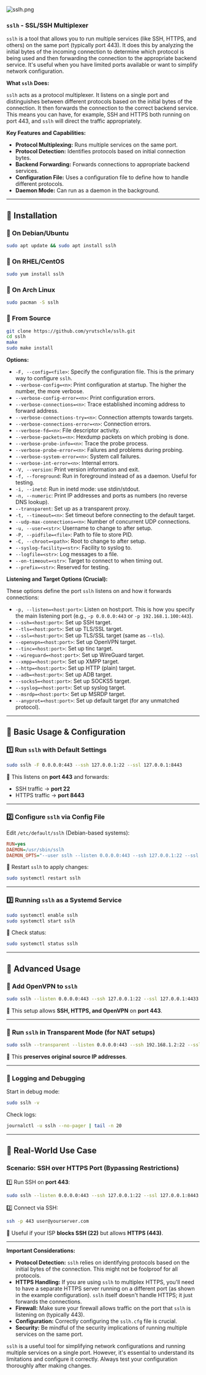 ![sslh.png](https://github.com/aw-junaid/Kali-Linux/blob/main/Kali%20Linux%20Tools/Images/sslh.png)

### **`sslh` - SSL/SSH Multiplexer**  

`sslh` is a tool that allows you to run multiple services (like SSH, HTTPS, and others) on the same port (typically port 443).  It does this by analyzing the initial bytes of the incoming connection to determine which protocol is being used and then forwarding the connection to the appropriate backend service.  It's useful when you have limited ports available or want to simplify network configuration.

**What `sslh` Does:**

`sslh` acts as a protocol multiplexer.  It listens on a single port and distinguishes between different protocols based on the initial bytes of the connection.  It then forwards the connection to the correct backend service. This means you can have, for example, SSH and HTTPS both running on port 443, and `sslh` will direct the traffic appropriately.

**Key Features and Capabilities:**

* **Protocol Multiplexing:** Runs multiple services on the same port.
* **Protocol Detection:**  Identifies protocols based on initial connection bytes.
* **Backend Forwarding:**  Forwards connections to appropriate backend services.
* **Configuration File:**  Uses a configuration file to define how to handle different protocols.
* **Daemon Mode:**  Can run as a daemon in the background.

---

## **📜 Installation**
### **🔹 On Debian/Ubuntu**
```bash
sudo apt update && sudo apt install sslh
```
### **🔹 On RHEL/CentOS**
```bash
sudo yum install sslh
```
### **🔹 On Arch Linux**
```bash
sudo pacman -S sslh
```
### **🔹 From Source**
```bash
git clone https://github.com/yrutschle/sslh.git
cd sslh
make
sudo make install
```

**Options:**

* `-F, --config=<file>`: Specify the configuration file. This is the primary way to configure `sslh`.
* `--verbose-config=<n>`: Print configuration at startup.  The higher the number, the more verbose.
* `--verbose-config-error=<n>`: Print configuration errors.
* `--verbose-connections=<n>`: Trace established incoming address to forward address.
* `--verbose-connections-try=<n>`: Connection attempts towards targets.
* `--verbose-connections-error=<n>`: Connection errors.
* `--verbose-fd=<n>`: File descriptor activity.
* `--verbose-packets=<n>`: Hexdump packets on which probing is done.
* `--verbose-probe-info=<n>`: Trace the probe process.
* `--verbose-probe-error=<n>`: Failures and problems during probing.
* `--verbose-system-error=<n>`: System call failures.
* `--verbose-int-error=<n>`: Internal errors.
* `-V, --version`: Print version information and exit.
* `-f, --foreground`: Run in foreground instead of as a daemon. Useful for testing.
* `-i, --inetd`: Run in inetd mode: use stdin/stdout.
* `-n, --numeric`: Print IP addresses and ports as numbers (no reverse DNS lookup).
* `--transparent`: Set up as a transparent proxy.
* `-t, --timeout=<n>`: Set timeout before connecting to the default target.
* `--udp-max-connections=<n>`: Number of concurrent UDP connections.
* `-u, --user=<str>`: Username to change to after setup.
* `-P, --pidfile=<file>`: Path to file to store PID.
* `-C, --chroot=<path>`: Root to change to after setup.
* `--syslog-facility=<str>`: Facility to syslog to.
* `--logfile=<str>`: Log messages to a file.
* `--on-timeout=<str>`: Target to connect to when timing out.
* `--prefix=<str>`: Reserved for testing.

**Listening and Target Options (Crucial):**

These options define the port `sslh` listens on and how it forwards connections:

* `-p, --listen=<host:port>`: Listen on host:port.  This is how you specify the main listening port (e.g., `-p 0.0.0.0:443` or `-p 192.168.1.100:443`).
* `--ssh=<host:port>`: Set up SSH target.
* `--tls=<host:port>`: Set up TLS/SSL target.
* `--ssl=<host:port>`: Set up TLS/SSL target (same as `--tls`).
* `--openvpn=<host:port>`: Set up OpenVPN target.
* `--tinc=<host:port>`: Set up tinc target.
* `--wireguard=<host:port>`: Set up WireGuard target.
* `--xmpp=<host:port>`: Set up XMPP target.
* `--http=<host:port>`: Set up HTTP (plain) target.
* `--adb=<host:port>`: Set up ADB target.
* `--socks5=<host:port>`: Set up SOCKS5 target.
* `--syslog=<host:port>`: Set up syslog target.
* `--msrdp=<host:port>`: Set up MSRDP target.
* `--anyprot=<host:port>`: Set up default target (for any unmatched protocol).

---

## **📌 Basic Usage & Configuration**

### **1️⃣ Run `sslh` with Default Settings**
```bash
sudo sslh -F 0.0.0.0:443 --ssh 127.0.0.1:22 --ssl 127.0.0.1:8443
```
📌 This listens on **port 443** and forwards:
- SSH traffic → **port 22**  
- HTTPS traffic → **port 8443**  

---

### **2️⃣ Configure `sslh` via Config File**
Edit `/etc/default/sslh` (Debian-based systems):
```ini
RUN=yes
DAEMON=/usr/sbin/sslh
DAEMON_OPTS="--user sslh --listen 0.0.0.0:443 --ssh 127.0.0.1:22 --ssl 127.0.0.1:8443 --pidfile /var/run/sslh.pid -n"
```
📌 Restart `sslh` to apply changes:
```bash
sudo systemctl restart sslh
```

---

### **3️⃣ Running `sslh` as a Systemd Service**
```bash
sudo systemctl enable sslh
sudo systemctl start sslh
```
📌 Check status:
```bash
sudo systemctl status sslh
```

---

## **📌 Advanced Usage**

### **🔹 Add OpenVPN to `sslh`**
```bash
sudo sslh --listen 0.0.0.0:443 --ssh 127.0.0.1:22 --ssl 127.0.0.1:4433 --openvpn 127.0.0.1:1194
```
📌 This setup allows **SSH, HTTPS, and OpenVPN** on **port 443**.

---

### **🔹 Run `sslh` in Transparent Mode (for NAT setups)**
```bash
sudo sslh --transparent --listen 0.0.0.0:443 --ssh 192.168.1.2:22 --ssl 192.168.1.2:443
```
📌 This **preserves original source IP addresses**.

---

### **🔹 Logging and Debugging**
Start in debug mode:
```bash
sudo sslh -v
```
Check logs:
```bash
journalctl -u sslh --no-pager | tail -n 20
```

---

## **🚀 Real-World Use Case**
### **Scenario:** SSH over HTTPS Port (Bypassing Restrictions)
1️⃣ Run SSH on **port 443**:
   ```bash
   sudo sslh --listen 0.0.0.0:443 --ssh 127.0.0.1:22 --ssl 127.0.0.1:8443
   ```
2️⃣ Connect via SSH:
   ```bash
   ssh -p 443 user@yourserver.com
   ```
📌 Useful if your ISP **blocks SSH (22)** but allows **HTTPS (443)**.

---

**Important Considerations:**

* **Protocol Detection:** `sslh` relies on identifying protocols based on the initial bytes of the connection.  This might not be foolproof for all protocols.
* **HTTPS Handling:**  If you are using `sslh` to multiplex HTTPS, you'll need to have a separate HTTPS server running on a different port (as shown in the example configuration). `sslh` itself doesn't handle HTTPS; it just forwards the connections.
* **Firewall:** Make sure your firewall allows traffic on the port that `sslh` is listening on (typically 443).
* **Configuration:**  Correctly configuring the `sslh.cfg` file is crucial.
* **Security:**  Be mindful of the security implications of running multiple services on the same port.

`sslh` is a useful tool for simplifying network configurations and running multiple services on a single port.  However, it's essential to understand its limitations and configure it correctly.  Always test your configuration thoroughly after making changes.
